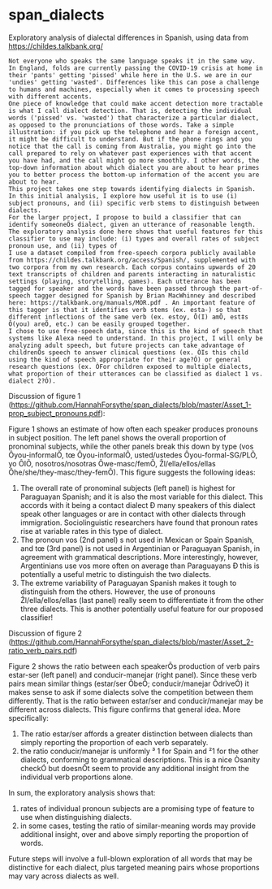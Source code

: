 # span_dialects
Exploratory analysis of dialectal differences in Spanish, using data from https://childes.talkbank.org/

	Not everyone who speaks the same language speaks it in the same way. In England, folds are currently passing the COVID-19 crisis at home in their 'pants' getting 'pissed' while here in the U.S. we are in our 'undies' getting 'wasted'. Differences like this can pose a challenge to humans and machines, especially when it comes to processing speech with different accents. 
	One piece of knowledge that could make accent detection more tractable is what I call dialect detection. That is, detecting the individual words ('pissed' vs. 'wasted') that characterize a particular dialect, as opposed to the pronunciations of those words. Take a simple illustration: if you pick up the telephone and hear a foreign accent, it might be difficult to understand. But if the phone rings and you notice that the call is coming from Australia, you might go into the call prepared to rely on whatever past experiences with that accent you have had, and the call might go more smoothly. I other words, the top-down information about which dialect you are about to hear primes you to better process the bottom-up information of the accent you are about to hear. 
	This project takes one step towards identifying dialects in Spanish. In this initial analysis, I explore how useful it is to use (i) subject pronouns, and (ii) specific verb stems to distinguish between dialects. 
	For the larger project, I propose to build a classifier that can identify someoneÕs dialect, given an utterance of reasonable length. The exploratory analysis done here shows that useful features for this classifier to use may include: (i) types and overall rates of subject pronoun use, and (ii) types of  
	I use a dataset compiled from free-speech corpora publicly available from https://childes.talkbank.org/access/Spanish/, supplemented with two corpora from my own research. Each corpus contains upwards of 20 text transcripts of children and parents interacting in naturalistic settings (playing, storytelling, games). Each utterance has been tagged for speaker and the words have been passed through the part-of-speech tagger designed for Spanish by Brian MacWhinney and described here: https://talkbank.org/manuals/MOR.pdf . An important feature of this tagger is that it identifies verb stems (ex. esta-) so that different inflections of the same verb (ex. estoy, Ô(I) amÕ, est‡s Ô(you) areÕ, etc.) can be easily grouped together.
	I chose to use free-speech data, since this is the kind of speech that systems like Alexa need to understand. In this project, I will only be analyzing adult speech, but future projects can take advantage of childrenÕs speech to answer clinical questions (ex. ÒIs this child using the kind of speech appropriate for their age?Ó) or general research questions (ex. ÒFor children exposed to multiple dialects, what proportion of their utterances can be classified as dialect 1 vs. dialect 2?Ó). 

Discussion of figure 1 (https://github.com/HannahForsythe/span_dialects/blob/master/Asset_1-prop_subject_pronouns.pdf): 

Figure 1 shows an estimate of how often each speaker produces pronouns in subject position. The left panel shows the overall proportion of pronominal subjects, while the other panels break this down by type (vos Ôyou-informalÕ, tœ Ôyou-informalÕ, usted/ustedes Ôyou-formal-SG/PLÕ, yo ÔIÕ, nosotros/nosotras Ôwe-masc/femÕ, Žl/ella/ellos/ellas Ôhe/she/they-masc/they-femÕ). This figure suggests the following ideas:

1) The overall rate of pronominal subjects (left panel) is highest for Paraguayan Spanish; and it is also the most variable for this dialect. This accords with it being a contact dialect Ð many speakers of this dialect speak other languages or are in contact with other dialects through immigration. Sociolinguistic researchers have found that pronoun rates rise at variable rates in this type of dialect.
2) The pronoun vos (2nd panel) s not used in Mexican or Spain Spanish, and tœ (3rd panel) is not used in Argentinian or Paraguayan Spanish, in agreement with grammatical descriptions. More interestingly, however, Argentinians use vos more often on average than Paraguayans Ð this is potentially a useful metric to distinguish the two dialects. 
3) The extreme variability of Paraguayan Spanish makes it tough to distinguish from the others. However, the use of pronouns Žl/ella/ellos/ellas (last panel) really seem to differentiate it from the other three dialects. This is another potentially useful feature for our proposed classifier!

Discussion of figure 2 (https://github.com/HannahForsythe/span_dialects/blob/master/Asset_2-ratio_verb_pairs.pdf)

Figure 2 shows the ratio between each speakerÕs production of verb pairs estar-ser (left panel) and conducir-manejar (right panel). Since these verb pairs mean similar things (estar/ser ÔbeÕ; conducir/manejar ÔdriveÕ) it makes sense to ask if some dialects solve the competition between them differently. That is the ratio between estar/ser and conducir/manejar may be different across dialects. This figure confirms that general idea. More specifically:

1) The ratio estar/ser affords a greater distinction between dialects than simply reporting the proportion of each verb separately. 
2) the ratio conducir/manejar is uniformly ³ 1 for Spain and ²1 for the other dialects, conforming to grammatical descriptions. This is a nice Òsanity checkÓ but doesnÕt seem to provide any additional insight from the individual verb proportions alone. 

In sum, the exploratory analysis shows that:
1) rates of individual pronoun subjects are a promising type of feature to use when distinguishing dialects.
2) in some cases, testing the ratio of similar-meaning words may provide additional insight, over and above simply reporting the proportion of words.

Future steps will involve a full-blown exploration of all words that may be distinctive for each dialect, plus targeted meaning pairs whose proportions may vary across dialects as well.  

